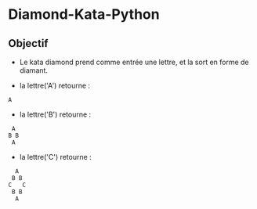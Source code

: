 # Diamond-Kata-Python

## Objectif

 * Le kata diamond prend comme entrée une lettre, et la sort en forme de diamant.

 * la lettre('A') retourne :
```
A
```

 * la lettre('B') retourne :
```
 A 
B B
 A 
```

 * la lettre('C') retourne :
```
  A  
 B B 
C   C
 B B 
  A  
```  
